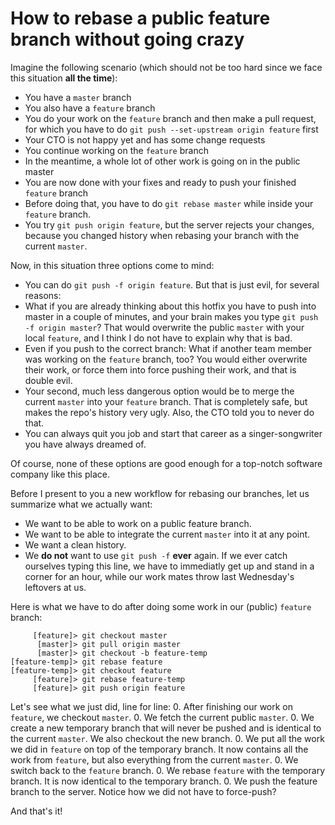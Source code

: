 How to rebase a public feature branch without going crazy
=========

Imagine the following scenario (which should not be too hard since we face this situation __all the time__):
  - You have a `master` branch
  - You also have a `feature` branch
  - You do your work on the `feature` branch and then make a pull request, for which you have to do `git push --set-upstream origin feature`
    first
  - Your CTO is not happy yet and has some change requests
  - You continue working on the `feature` branch
  - In the meantime, a whole lot of other work is going on in the public master
  - You are now done with your fixes and ready to push your finished `feature` branch
  - Before doing that, you have to do `git rebase master` while inside your `feature` branch.
  - You try `git push origin feature`, but the server rejects your changes, because you changed history when rebasing your branch with the current `master`.

Now, in this situation three options come to mind:
  - You can do `git push -f origin feature`. But that is just evil, for several reasons:
   - What if you are already thinking about this hotfix you have to push into master in a couple of minutes, and your brain makes you type `git push -f origin master`? That would overwrite the public `master` with your local `feature`, and I think I do not have to explain why that is bad.
   - Even if you push to the correct branch: What if another team member was working on the `feature` branch, too? You would either overwrite their work, or force them into force pushing their work, and that is double evil.
  - Your second, much less dangerous option would be to merge the current `master` into your `feature` branch. That is completely safe, but makes the repo's history very ugly. Also, the CTO told you to never do that.
  - You can always quit you job and start that career as a singer-songwriter you have always dreamed of.

Of course, none of these options are good enough for a top-notch software company like this place.

Before I present to you a new workflow for rebasing our branches, let us summarize what we actually want:
 - We want to be able to work on a public feature branch.
 - We want to be able to integrate the current `master` into it at any point.
 - We want a clean history.
 - We __do not__ want to use `git push -f` __ever__ again. If we ever catch ourselves typing this line, we have to immediatly get up and stand in a corner for an hour, while our work mates throw last Wednesday's leftovers at us.

Here is what we have to do after doing some work in our (public) `feature` branch:
```
     [feature]> git checkout master
      [master]> git pull origin master
      [master]> git checkout -b feature-temp
[feature-temp]> git rebase feature
[feature-temp]> git checkout feature
     [feature]> git rebase feature-temp
     [feature]> git push origin feature
```

Let's see what we just did, line for line:
 0. After finishing our work on `feature`, we checkout `master`.
 0. We fetch the current public `master`.
 0. We create a new temporary branch that will never be pushed and is identical to the current `master`. We also checkout the new branch.
 0. We put all the work we did in `feature` on top of the temporary branch. It now contains all the work from `feature`, but also everything from the current `master`.
 0. We switch back to the `feature` branch.
 0. We rebase `feature` with the temporary branch. It is now identical to the temporary branch.
 0. We push the feature branch to the server. Notice how we did not have to force-push?

 And that's it!